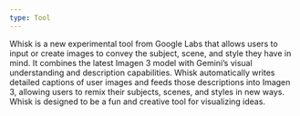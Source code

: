 ```yaml
---
type: Tool
---
```


Whisk is a new experimental tool from Google Labs that allows users to input or create images to convey the subject, scene, and style they have in mind. It combines the latest Imagen 3 model with Gemini’s visual understanding and description capabilities. Whisk automatically writes detailed captions of user images and feeds those descriptions into Imagen 3, allowing users to remix their subjects, scenes, and styles in new ways. Whisk is designed to be a fun and creative tool for visualizing ideas.